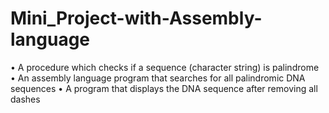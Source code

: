 # Mini_Project-with-Assembly-language
&bull; A procedure which checks if a sequence (character string) is palindrome
&bull; An assembly language program that searches for all palindromic DNA sequences
&bull; A program that displays the DNA sequence after removing all dashes
